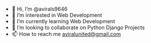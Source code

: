 - 👋 Hi, I’m @avirals9646
- 👀 I’m interested in Web Development
- 🌱 I’m currently learning Web Development
- 💞️ I’m looking to collaborate on Python Django Projects
- 📫 How to reach me aviralunited@gmail.com

<!---
avirals9646/avirals9646 is a ✨ special ✨ repository because its `README.md` (this file) appears on your GitHub profile.
You can click the Preview link to take a look at your changes.
--->
